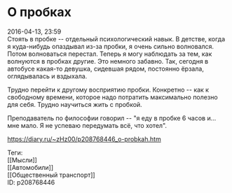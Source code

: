 О пробках
==========

   
 2016-04-13, 23:59   
  Стоять в пробке -- отдельный психологический навык. В детстве, когда я куда-нибудь опаздывал из-за пробки, я очень сильно волновался. Потом волноваться перестал. Теперь я могу наблюдать за тем, как волнуются в пробках другие. Это немного забавно. Так, сегодня в автобусе какая-то девушка, сидевшая рядом, постоянно ёрзала, оглядывалась и вздыхала.   
   
 Трудно перейти к другому восприятию пробки. Конкретно -- как к свободному времени, которое надо потратить максимально полезно для себя. Трудно научиться жить с пробкой.   
   
 Преподаватель по философии говорил -- "я еду в пробке 6 часов и... мне мало. Я не успеваю передумать всё, что хотел".   
    
 <https://diary.ru/~zHz00/p208768446_o-probkah.htm>   
   
 Теги:   
 [[Мысли]]   
 [[Автомобили]]   
 [[Общественный транспорт]]   
 ID: p208768446